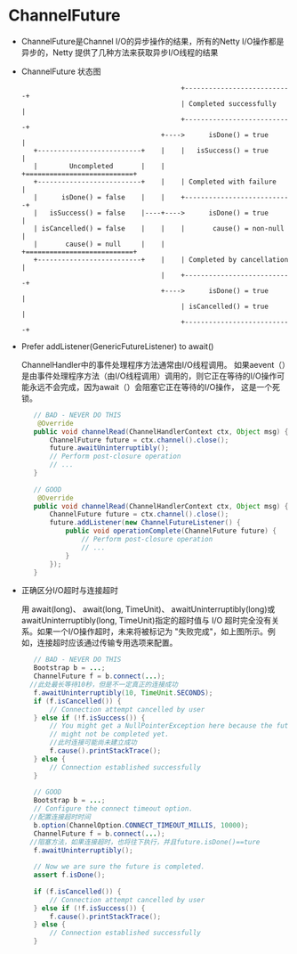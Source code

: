 # ChannelFuture

+ ChannelFuture是Channel I/O的异步操作的结果，所有的Netty I/O操作都是异步的，Netty 提供了几种方法来获取异步I/O线程的结果

+ ChannelFuture 状态图

  ```
                                          +---------------------------+
                                          | Completed successfully    |
                                          +---------------------------+
                                     +---->      isDone() = true      |
     +--------------------------+    |    |   isSuccess() = true      |
     |        Uncompleted       |    |    +===========================+
     +--------------------------+    |    | Completed with failure    |
     |      isDone() = false    |    |    +---------------------------+
     |   isSuccess() = false    |----+---->      isDone() = true      |
     | isCancelled() = false    |    |    |       cause() = non-null  |
     |       cause() = null     |    |    +===========================+
     +--------------------------+    |    | Completed by cancellation |
                                     |    +---------------------------+
                                     +---->      isDone() = true      |
                                          | isCancelled() = true      |
                                          +---------------------------+
  ```

+ Prefer addListener(GenericFutureListener) to await()

  ChannelHandler中的事件处理程序方法通常由I/O线程调用。 如果aevent（）是由事件处理程序方法（由I/O线程调用）调用的，则它正在等待的I/O操作可能永远不会完成，因为await（）会阻塞它正在等待的I/O操作， 这是一个死锁。

  ```java
     // BAD - NEVER DO THIS
      @Override
     public void channelRead(ChannelHandlerContext ctx, Object msg) {
         ChannelFuture future = ctx.channel().close();
         future.awaitUninterruptibly();
         // Perform post-closure operation
         // ...
     }
    
     // GOOD
      @Override
     public void channelRead(ChannelHandlerContext ctx, Object msg) {
         ChannelFuture future = ctx.channel().close();
         future.addListener(new ChannelFutureListener() {
             public void operationComplete(ChannelFuture future) {
                 // Perform post-closure operation
                 // ...
             }
         });
     }
  ```

+ 正确区分I/O超时与连接超时

  用 await(long)、 await(long, TimeUnit)、 awaitUninterruptibly(long)或 awaitUninterruptibly(long, TimeUnit)指定的超时值与 I/O 超时完全没有关系。如果一个I/O操作超时，未来将被标记为 "失败完成"，如上图所示。例如，连接超时应该通过传输专用选项来配置。

  ```java
     // BAD - NEVER DO THIS
     Bootstrap b = ...;
     ChannelFuture f = b.connect(...);
  	//此处最长等待10秒，但是不一定真正的连接成功
     f.awaitUninterruptibly(10, TimeUnit.SECONDS);
     if (f.isCancelled()) {
         // Connection attempt cancelled by user
     } else if (!f.isSuccess()) {
         // You might get a NullPointerException here because the future
         // might not be completed yet.
         //此时连接可能尚未建立成功
         f.cause().printStackTrace();
     } else {
         // Connection established successfully
     }
    
     // GOOD
     Bootstrap b = ...;
     // Configure the connect timeout option.
  	//配置连接超时时间
     b.option(ChannelOption.CONNECT_TIMEOUT_MILLIS, 10000);
     ChannelFuture f = b.connect(...);
  	//阻塞方法，如果连接超时，也将往下执行，并且future.isDone()==ture
     f.awaitUninterruptibly();
    
     // Now we are sure the future is completed.
     assert f.isDone();
    
     if (f.isCancelled()) {
         // Connection attempt cancelled by user
     } else if (!f.isSuccess()) {
         f.cause().printStackTrace();
     } else {
         // Connection established successfully
     }
  ```

  
